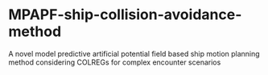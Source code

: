 # MPAPF-ship-collision-avoidance-method
A novel model predictive artificial potential field based ship motion planning method considering COLREGs for complex encounter scenarios
